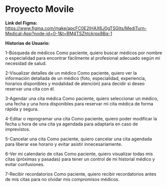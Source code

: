 # Proyecto Movile

**Link del Figma:**  
https://www.figma.com/make/apcFC0E2IHAX6J0gTSGlts/MediTurn-Medical-App?node-id=0-1&t=BM4TSZhtckrpx8Bq-1

**Historias de Usuario:**

1-Búsqueda de médicos
Como paciente, quiero buscar médicos por nombre o especialidad para encontrar fácilmente al profesional adecuado según mi necesidad de salud.

2-Visualizar detalles de un médico
Como paciente, quiero ver la información detallada de un médico (foto, especialidad, experiencia, horarios disponibles y modalidad de atención) para decidir si deseo reservar una cita con él.

3-Agendar una cita médica
Como paciente, quiero seleccionar un médico, una fecha y una hora disponibles para reservar mi cita médica de forma rápida y segura.

4-Editar o reprogramar una cita
Como paciente, quiero poder modificar la fecha u hora de una cita ya agendada para adaptarla en caso de imprevistos.

5-Cancelar una cita
Como paciente, quiero cancelar una cita agendada para liberar ese horario y evitar asistir innecesariamente.

6-Ver mi calendario de citas
Como paciente, quiero visualizar todas mis citas (próximas y pasadas) para tener un control de mi historial médico y evitar confusiones.

7-Recibir recordatorios
Como paciente, quiero recibir recordatorios antes de mis citas para no olvidar mis compromisos médicos.
